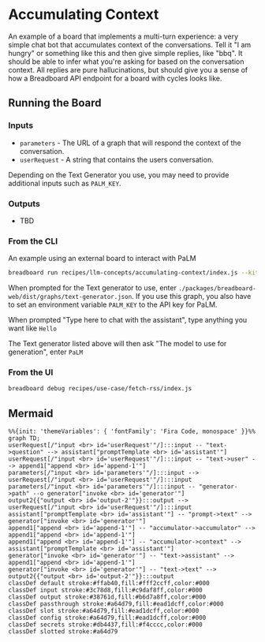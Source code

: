 # Accumulating Context

An example of a board that implements a multi-turn experience: a very simple chat bot that accumulates context of the conversations. Tell it "I am hungry" or something like this and then give simple replies, like "bbq". It should be able to infer what you're asking for based on the conversation context. All replies are pure hallucinations, but should give you a sense of how a Breadboard API endpoint for a board with cycles looks like.

## Running the Board

### Inputs

- `parameters` - The URL of a graph that will respond the context of the conversation.
- `userRequest` - A string that contains the users conversation.

Depending on the Text Generator you use, you may need to provide additional inputs such as `PALM_KEY`.

### Outputs

- TBD

### From the CLI

An example using an external board to interact with PaLM

```bash
breadboard run recipes/llm-concepts/accumulating-context/index.js --kit @google-labs/core-kit --kit @google-labs/llm-starter --kit @google-labs/palm-kit
```

When prompted for the Text generator to use, enter `./packages/breadboard-web/dist/graphs/text-generator.json`. If you use this graph, you also have to set an environment variable `PALM_KEY` to the API key for PaLM.

When prompted "Type here to chat with the assistant", type anything you want like `Hello`

The Text generator listed above will then ask "The model to use for generation", enter `PaLM`

### From the UI

```bash
breadboard debug recipes/use-case/fetch-rss/index.js
```

## Mermaid

```mermaid
%%{init: 'themeVariables': { 'fontFamily': 'Fira Code, monospace' }}%%
graph TD;
userRequest[/"input <br> id='userRequest'"/]:::input -- "text->question" --> assistant["promptTemplate <br> id='assistant'"]
userRequest[/"input <br> id='userRequest'"/]:::input -- "text->user" --> append1["append <br> id='append-1'"]
parameters[/"input <br> id='parameters'"/]:::input --> userRequest[/"input <br> id='userRequest'"/]:::input
parameters[/"input <br> id='parameters'"/]:::input -- "generator->path" --o generator["invoke <br> id='generator'"]
output2{{"output <br> id='output-2'"}}:::output --> userRequest[/"input <br> id='userRequest'"/]:::input
assistant["promptTemplate <br> id='assistant'"] -- "prompt->text" --> generator["invoke <br> id='generator'"]
append1["append <br> id='append-1'"] -- "accumulator->accumulator" --> append1["append <br> id='append-1'"]
append1["append <br> id='append-1'"] -- "accumulator->context" --> assistant["promptTemplate <br> id='assistant'"]
generator["invoke <br> id='generator'"] -- "text->assistant" --> append1["append <br> id='append-1'"]
generator["invoke <br> id='generator'"] -- "text->text" --> output2{{"output <br> id='output-2'"}}:::output
classDef default stroke:#ffab40,fill:#fff2ccff,color:#000
classDef input stroke:#3c78d8,fill:#c9daf8ff,color:#000
classDef output stroke:#38761d,fill:#b6d7a8ff,color:#000
classDef passthrough stroke:#a64d79,fill:#ead1dcff,color:#000
classDef slot stroke:#a64d79,fill:#ead1dcff,color:#000
classDef config stroke:#a64d79,fill:#ead1dcff,color:#000
classDef secrets stroke:#db4437,fill:#f4cccc,color:#000
classDef slotted stroke:#a64d79
```
